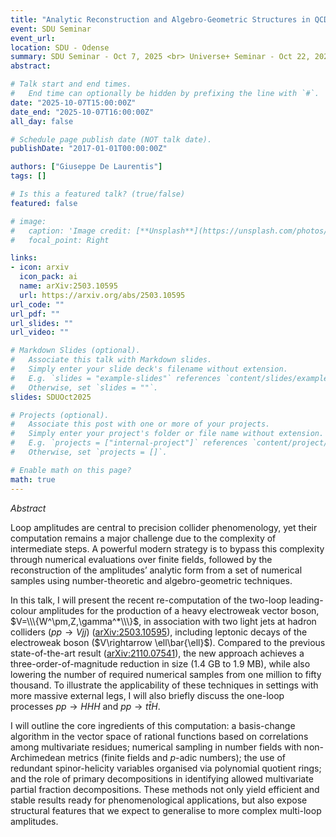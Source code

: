 ```yaml
---
title: "Analytic Reconstruction and Algebro-Geometric Structures in QCD: Two-Loop $pp \\rightarrow Vjj$ & One-Loop $pp \\rightarrow t\\bar{t}H$ & $HHH$"
event: SDU Seminar
event_url: 
location: SDU - Odense
summary: SDU Seminar - Oct 7, 2025 <br> Universe+ Seminar - Oct 22, 2025
abstract: 

# Talk start and end times.
#   End time can optionally be hidden by prefixing the line with `#`.
date: "2025-10-07T15:00:00Z"
date_end: "2025-10-07T16:00:00Z"
all_day: false

# Schedule page publish date (NOT talk date).
publishDate: "2017-01-01T00:00:00Z"

authors: ["Giuseppe De Laurentis"]
tags: []

# Is this a featured talk? (true/false)
featured: false

# image:
#   caption: 'Image credit: [**Unsplash**](https://unsplash.com/photos/bzdhc5b3Bxs)'
#   focal_point: Right

links:
- icon: arxiv
  icon_pack: ai
  name: arXiv:2503.10595
  url: https://arxiv.org/abs/2503.10595
url_code: ""
url_pdf: ""
url_slides: ""
url_video: ""

# Markdown Slides (optional).
#   Associate this talk with Markdown slides.
#   Simply enter your slide deck's filename without extension.
#   E.g. `slides = "example-slides"` references `content/slides/example-slides.md`.
#   Otherwise, set `slides = ""`.
slides: SDUOct2025

# Projects (optional).
#   Associate this post with one or more of your projects.
#   Simply enter your project's folder or file name without extension.
#   E.g. `projects = ["internal-project"]` references `content/project/deep-learning/index.md`.
#   Otherwise, set `projects = []`.

# Enable math on this page?
math: true
---
```


*Abstract*

Loop amplitudes are central to precision collider phenomenology, yet their computation remains a major challenge due to the complexity of intermediate steps. A powerful modern strategy is to bypass this complexity through numerical evaluations over finite fields, followed by the reconstruction of the amplitudes’ analytic form from a set of numerical samples using number-theoretic and algebro-geometric techniques.

In this talk, I will present the recent re-computation of the two-loop leading-colour amplitudes for the production of a heavy electroweak vector boson, $V=\\\{W^\pm,Z,\gamma^*\\\}$, in association with two light jets at hadron colliders ($pp\rightarrow Vjj$) ([arXiv:2503.10595](https://arxiv.org/abs/2503.10595)), including leptonic decays of the electroweak boson ($V\rightarrow \ell\bar{\ell}$). Compared to the previous state-of-the-art result ([arXiv:2110.07541](https://arxiv.org/abs/2110.07541)), the new approach achieves a three-order-of-magnitude reduction in size (1.4 GB to 1.9 MB), while also lowering the number of required numerical samples from one million to fifty thousand. To illustrate the applicability of these techniques in settings with more massive external legs, I will also briefly discuss the one-loop processes $pp \to HHH$ and $pp \to t\bar t H$.

I will outline the core ingredients of this computation: a basis-change algorithm in the vector space of rational functions based on correlations among multivariate residues; numerical sampling in number fields with non-Archimedean metrics (finite fields and $p$-adic numbers); the use of redundant spinor-helicity variables organised via polynomial quotient rings; and the role of primary decompositions in identifying allowed multivariate partial fraction decompositions. These methods not only yield efficient and stable results ready for phenomenological applications, but also expose structural features that we expect to generalise to more complex multi-loop amplitudes.
